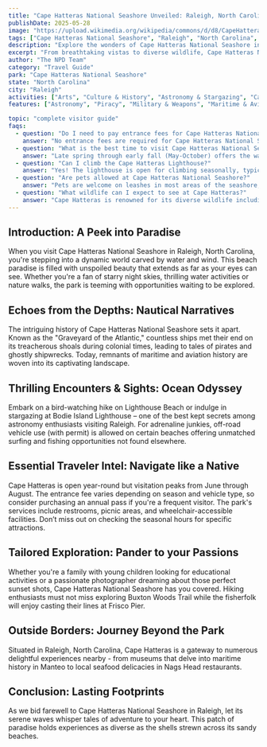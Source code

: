 ```yaml
---
title: "Cape Hatteras National Seashore Unveiled: Raleigh, North Carolinas Natural Wonder"
publishDate: 2025-05-28
image: "https://upload.wikimedia.org/wikipedia/commons/d/d8/CapeHatterasNationalSeashore.JPG"
tags: ["Cape Hatteras National Seashore", "Raleigh", "North Carolina", "Beaches", "Wildlife Viewing Astronomy & Stargazing", "Camping", "Fishing & Hunting", "Maritime History"]
description: "Explore the wonders of Cape Hatteras National Seashore in Raleigh, North Carolina in this comprehensive guide. Complete with insider tips and must-see highli..."
excerpt: "From breathtaking vistas to diverse wildlife, Cape Hatteras National Seashore has something to offer every traveler. Get ready for the ultimate seaside adventure!"
author: "The NPD Team"
category: "Travel Guide"
park: "Cape Hatteras National Seashore"
state: "North Carolina"
city: "Raleigh"
activities: ["Arts", "Culture & History", "Astronomy & Stargazing", "Camping", "Educational Activities", "Fishing & Hunting", "Hiking & Trekking", "Motorized Recreation", "Water Activities", "Wildlife Viewing"]
features: ["Astronomy", "Piracy", "Military & Weapons", "Maritime & Aviation", "Water & Coastal Geography", "Science", "Innovation & Industry", "Wildlife & Conservation", "Transportation", "U.S. Wars & Conflicts", "Cultural Heritage & Society", "Natural Features & Ecosystems"]

topic: "complete visitor guide"
faqs:
  - question: "Do I need to pay entrance fees for Cape Hatteras National Seashore?"
    answer: "No entrance fees are required for Cape Hatteras National Seashore. However, there may be fees for climbing Cape Hatteras Lighthouse ($10 for adults, children under 12 free), camping, and certain guided tours. Most beaches, trails, and visitor centers are free to access."
  - question: "What is the best time to visit Cape Hatteras National Seashore?"
    answer: "Late spring through early fall (May-October) offers the warmest weather for beach activities and swimming. Fall (September-November) provides excellent weather with fewer crowds. Winter can be beautiful for wildlife watching and solitude, though some facilities may have limited hours."
  - question: "Can I climb the Cape Hatteras Lighthouse?"
    answer: "Yes! The lighthouse is open for climbing seasonally, typically from mid-April through mid-October. Visitors can climb the 248 steps to enjoy panoramic views from America's tallest lighthouse. Tickets are required and can be purchased at the visitor center or online."
  - question: "Are pets allowed at Cape Hatteras National Seashore?"
    answer: "Pets are welcome on leashes in most areas of the seashore, including beaches and trails. However, pets are not allowed in visitor centers, on ferries to Portsmouth Island, or inside the lighthouse. Always clean up after your pet and be mindful of nesting shorebirds during breeding season."
  - question: "What wildlife can I expect to see at Cape Hatteras?"
    answer: "Cape Hatteras is renowned for its diverse wildlife including over 400 bird species, wild horses on Shackleford Banks, loggerhead sea turtles (nesting season May-August), dolphins, and seasonal whale migrations. The area is particularly famous among birdwatchers for its spectacular fall migration."
---
```


## Introduction: A Peek into Paradise 
When you visit Cape Hatteras National Seashore in Raleigh, North Carolina, you're stepping into a dynamic world carved by water and wind. This beach paradise is filled with unspoiled beauty that extends as far as your eyes can see. Whether you're a fan of starry night skies, thrilling water activities or nature walks, the park is teeming with opportunities waiting to be explored.

## Echoes from the Depths: Nautical Narratives
The intriguing history of Cape Hatteras National Seashore sets it apart. Known as the "Graveyard of the Atlantic," countless ships met their end on its treacherous shoals during colonial times, leading to tales of pirates and ghostly shipwrecks. Today, remnants of maritime and aviation history are woven into its captivating landscape.

## Thrilling Encounters & Sights: Ocean Odyssey
Embark on a bird-watching hike on Lighthouse Beach or indulge in stargazing at Bodie Island Lighthouse – one of the best kept secrets among astronomy enthusiasts visiting Raleigh. For adrenaline junkies, off-road vehicle use (with permit) is allowed on certain beaches offering unmatched surfing and fishing opportunities not found elsewhere.

## Essential Traveler Intel: Navigate like a Native
Cape Hatteras is open year-round but visitation peaks from June through August. The entrance fee varies depending on season and vehicle type, so consider purchasing an annual pass if you're a frequent visitor. The park's services include restrooms, picnic areas, and wheelchair-accessible facilities. Don’t miss out on checking the seasonal hours for specific attractions.

## Tailored Exploration: Pander to your Passions
Whether you're a family with young children looking for educational activities or a passionate photographer dreaming about those perfect sunset shots, Cape Hatteras National Seashore has you covered. Hiking enthusiasts must not miss exploring Buxton Woods Trail while the fisherfolk will enjoy casting their lines at Frisco Pier.

## Outside Borders: Journey Beyond the Park
Situated in Raleigh, North Carolina, Cape Hatteras is a gateway to numerous delightful experiences nearby - from museums that delve into maritime history in Manteo to local seafood delicacies in Nags Head restaurants.

## Conclusion: Lasting Footprints
As we bid farewell to Cape Hatteras National Seashore in Raleigh, let its serene waves whisper tales of adventure to your heart. This patch of paradise holds experiences as diverse as the shells strewn across its sandy beaches.